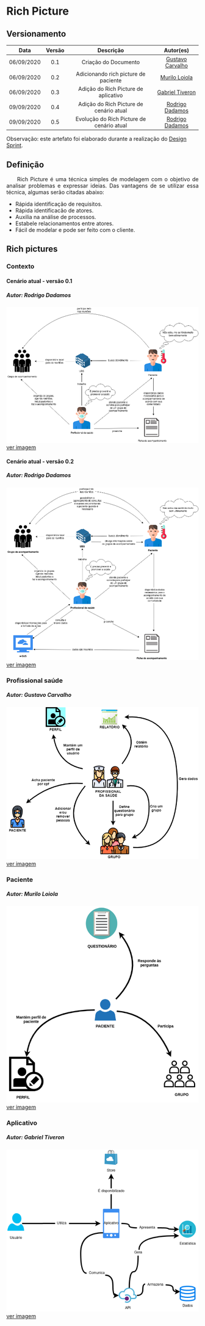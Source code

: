 # Rich Picture
## Versionamento
| Data | Versão | Descrição | Autor(es) |
|:----:|:------:|:---------:|:---------:|
| 06/09/2020 | 0.1 | Criação do Documento | [Gustavo Carvalho](https://github.com/gustavocarvalho1002) |
| 06/09/2020 | 0.2 | Adicionando rich picture de paciente | [Murilo Loiola](https://github.com/murilo-dan) |
| 06/09/2020 | 0.3 | Adição do Rich Picture de aplicativo | [Gabriel Tiveron](https://github.com/GabrielTiveron) |
| 09/09/2020 | 0.4 | Adição do Rich Picture de cenário atual | [Rodrigo Dadamos](https://github.com/Rdadamos) |
| 09/09/2020 | 0.5 | Evolução do Rich Picture de cenário atual | [Rodrigo Dadamos](https://github.com/Rdadamos) |

Observação: este artefato foi elaborado durante a realização do <a href="https://unbarqdsw.github.io/2020.1_G5_Diario_da_Saude/design_sprint/">Design Sprint</a>.

## Definição

<p align="justify">&emsp;&emsp;Rich Picture é uma técnica simples de modelagem com o objetivo de analisar problemas e expressar ideias. Das vantagens de se utilizar essa técnica, algumas serão citadas abaixo:</p>

- Rápida identificação de requisitos.
- Rápida identificacão de atores.
- Auxilia na análise de processos.
- Estabele relacionamentos entre atores.
- Fácil de modelar e pode ser feito com o cliente.

## Rich pictures
### Contexto
#### Cenário atual - versão 0.1
##### Autor: Rodrigo Dadamos
![rp_cenario_atual](./img/RP_cenario_atual_v0.1.png)
[ver imagem](./img/RP_cenario_atual_v0.1.png)
#### Cenário atual - versão 0.2
##### Autor: Rodrigo Dadamos
![rp_cenario_atual](./img/RP_cenario_atual_v0.2.png)
[ver imagem](./img/RP_cenario_atual_v0.2.png)
### Profissional saúde
##### Autor: Gustavo Carvalho
![rich_picutre_profissional](./img/rich_picutre_profissional.png)
[ver imagem](./img/rich_picutre_profissional.png)
### Paciente
##### Autor: Murilo Loiola
![rich_picutre_paciente](./img/rp_paciente.png)
[ver imagem](./img/rp_paciente.png)
### Aplicativo
##### Autor: Gabriel Tiveron
![rich_picture_aplicativo](./img/RP_app.png)
[ver imagem](./img/RP_app.png)
